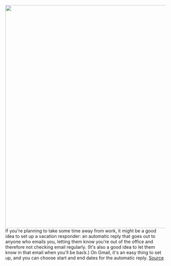 <img src='https://cdn.vox-cdn.com/thumbor/XzPufowqXbXTVXhNnpKt_pqrO0E=/0x0:2040x1360/1200x800/filters:focal(857x517:1183x843)/cdn.vox-cdn.com/uploads/chorus_image/image/67032193/acastro_180424_1777_gmail_0001.0.0.jpg' width='700px' /><br/>
If you're planning to take some time away from work, it might be a good idea to set up a vacation responder: an automatic reply that goes out to anyone who emails you, letting them know you're out of the office and therefore not checking email regularly. (It's also a good idea to let them know in that email when you'll be back.) On Gmail, it's an easy thing to set up, and you can choose start and end dates for the automatic reply.
<a href='https://www.theverge.com/21317308/vacation-response-gmail-how-to-message-automatic-reply-set-up'> Source <a/>